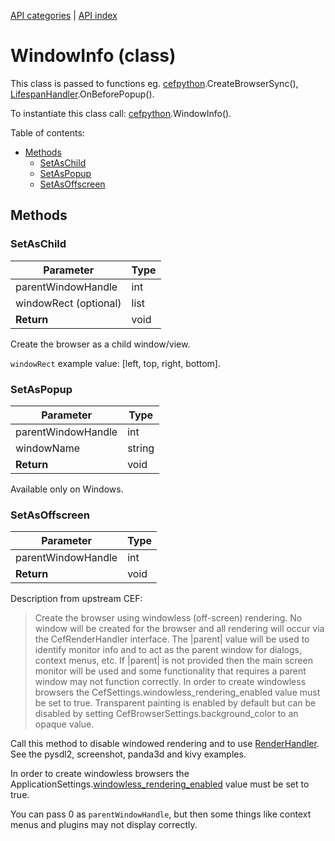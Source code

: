 [API categories](API-categories.md) | [API index](API-index.md)


# WindowInfo (class)

This class is passed to functions eg.
[cefpython](cefpython.md).CreateBrowserSync(),
[LifespanHandler](LifespanHandler.md).OnBeforePopup().

To instantiate this class call: [cefpython](cefpython.md).WindowInfo().


Table of contents:
* [Methods](#methods)
  * [SetAsChild](#setaschild)
  * [SetAsPopup](#setaspopup)
  * [SetAsOffscreen](#setasoffscreen)

## Methods


### SetAsChild

| Parameter | Type |
| --- | --- |
| parentWindowHandle | int |
| windowRect (optional) | list |
| __Return__ | void |

Create the browser as a child window/view.

`windowRect` example value: [left, top, right, bottom].


### SetAsPopup

| Parameter | Type |
| --- | --- |
| parentWindowHandle | int |
| windowName | string |
| __Return__ | void |

Available only on Windows.


### SetAsOffscreen

| Parameter | Type |
| --- | --- |
| parentWindowHandle | int |
| __Return__ | void |

Description from upstream CEF:
> Create the browser using windowless (off-screen) rendering. No window
will be created for the browser and all rendering will occur via the
CefRenderHandler interface. The |parent| value will be used to identify
monitor info and to act as the parent window for dialogs, context menus,
etc. If |parent| is not provided then the main screen monitor will be used
and some functionality that requires a parent window may not function
correctly. In order to create windowless browsers the
CefSettings.windowless_rendering_enabled value must be set to true.
Transparent painting is enabled by default but can be disabled by setting
CefBrowserSettings.background_color to an opaque value.

Call this method to disable windowed rendering and to use
[RenderHandler](RenderHandler.md). See the pysdl2, screenshot, panda3d
and kivy examples.

In order to create windowless browsers the
ApplicationSettings.[windowless_rendering_enabled](ApplicationSettings.md#windowless_rendering_enabled)
value must be set to true.

You can pass 0 as `parentWindowHandle`, but then some things like
context menus and plugins may not display correctly.

